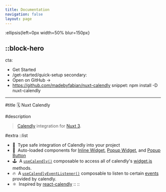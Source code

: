 ```yaml
---
title: Documentation
navigation: false
layout: page
---
```


:ellipsis{left=0px width=50% blur=150px}

::block-hero
---
cta:
  - Get Started
  - /get-started/quick-setup
secondary:
  - Open on GitHub →
  - https://github.com/madebyfabian/nuxt-calendly
snippet: npm install -D nuxt-calendly

---

#title
🗓️ Nuxt Calendly

#description
> [Calendly](https://www.calendly.com) integration for [Nuxt 3](https://nuxt.com). 

#extra
  ::list
  - 💪 &nbsp;Type safe integration of Calendly into your project
  - 🧱 &nbsp;Auto-loaded components for [Inline Widget](/components/inline-widget), [Popup Widget](/components/popup-widget), and [Popup Button](/components/popup-button)
  - 🕹️ &nbsp;A [`useCalendly()`](/composables/use-calendly) composable to access all of calendly's [widget.js](https://assets.calendly.com/assets/external/widget.js) methods.
  - 🔥 &nbsp;A [`useCalendlyEventListener()`](/composables/use-calendly-event-listener) composable to listen to certain [events](https://developer.calendly.com/api-docs/ZG9jOjI3ODM2MTAz-notifying-the-parent-window) provided by calendly.
  - ⚛️ &nbsp;Inspired by [react-calendly](https://github.com/tcampb/react-calendly)
  ::
::
